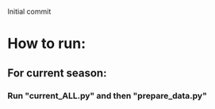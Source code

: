Initial commit

# How to run:

##  For current season:
### Run "current_ALL.py" and then "prepare_data.py"
